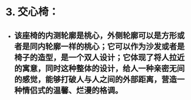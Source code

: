 # 3. 交心椅：
* ## 该座椅的内测轮廓是桃心，外侧轮廓可以是方形或者是同内轮廓一样的桃心；它可以作为沙发或者是椅子的造型，是一个双人设计；它体现了将人拉近的寓意，同时这种整体的设计，给人一种亲密无间的感觉，能够打破人与人之间的外部距离，营造一种情侣式的温馨、烂漫的格调。
